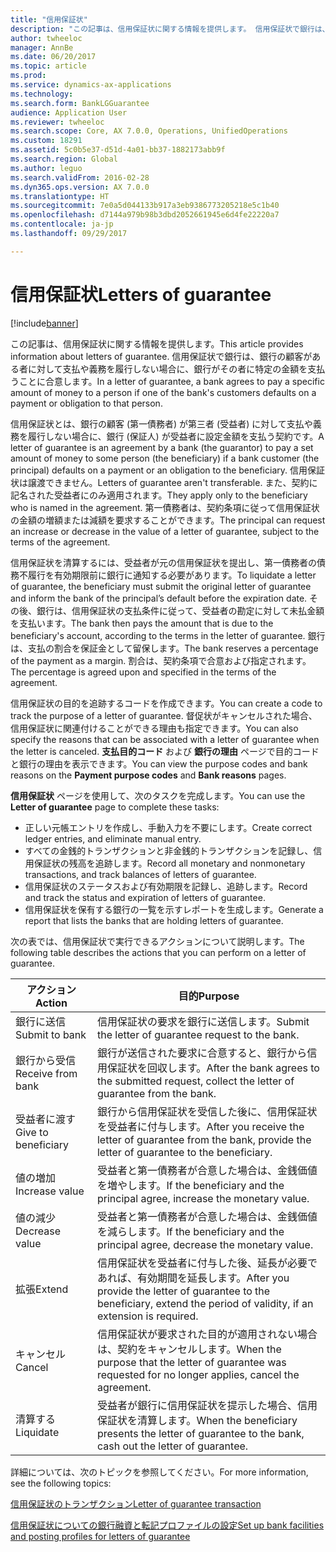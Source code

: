 ```yaml
---
title: "信用保証状"
description: "この記事は、信用保証状に関する情報を提供します。 信用保証状で銀行は、銀行の顧客がある者に対して支払や義務を履行しない場合に、銀行がその者に特定の金額を支払うことに合意します。"
author: twheeloc
manager: AnnBe
ms.date: 06/20/2017
ms.topic: article
ms.prod: 
ms.service: dynamics-ax-applications
ms.technology: 
ms.search.form: BankLGGuarantee
audience: Application User
ms.reviewer: twheeloc
ms.search.scope: Core, AX 7.0.0, Operations, UnifiedOperations
ms.custom: 18291
ms.assetid: 5c0b5e37-d51d-4a01-bb37-1882173abb9f
ms.search.region: Global
ms.author: leguo
ms.search.validFrom: 2016-02-28
ms.dyn365.ops.version: AX 7.0.0
ms.translationtype: HT
ms.sourcegitcommit: 7e0a5d044133b917a3eb9386773205218e5c1b40
ms.openlocfilehash: d7144a979b98b3dbd2052661945e6d4fe22220a7
ms.contentlocale: ja-jp
ms.lasthandoff: 09/29/2017

---
```


# <a name="letters-of-guarantee"></a><span data-ttu-id="c7b58-104">信用保証状</span><span class="sxs-lookup"><span data-stu-id="c7b58-104">Letters of guarantee</span></span>

[!include[banner](../includes/banner.md)]


<span data-ttu-id="c7b58-105">この記事は、信用保証状に関する情報を提供します。</span><span class="sxs-lookup"><span data-stu-id="c7b58-105">This article provides information about letters of guarantee.</span></span> <span data-ttu-id="c7b58-106">信用保証状で銀行は、銀行の顧客がある者に対して支払や義務を履行しない場合に、銀行がその者に特定の金額を支払うことに合意します。</span><span class="sxs-lookup"><span data-stu-id="c7b58-106">In a letter of guarantee, a bank agrees to pay a specific amount of money to a person if one of the bank's customers defaults on a payment or obligation to that person.</span></span> 

<span data-ttu-id="c7b58-107">信用保証状とは、銀行の顧客 (第一債務者) が第三者 (受益者) に対して支払や義務を履行しない場合に、銀行 (保証人) が受益者に設定金額を支払う契約です。</span><span class="sxs-lookup"><span data-stu-id="c7b58-107">A letter of guarantee is an agreement by a bank (the guarantor) to pay a set amount of money to some person (the beneficiary) if a bank customer (the principal) defaults on a payment or an obligation to the beneficiary.</span></span> <span data-ttu-id="c7b58-108">信用保証状は譲渡できません。</span><span class="sxs-lookup"><span data-stu-id="c7b58-108">Letters of guarantee aren't transferable.</span></span> <span data-ttu-id="c7b58-109">また、契約に記名された受益者にのみ適用されます。</span><span class="sxs-lookup"><span data-stu-id="c7b58-109">They apply only to the beneficiary who is named in the agreement.</span></span> <span data-ttu-id="c7b58-110">第一債務者は、契約条項に従って信用保証状の金額の増額または減額を要求することができます。</span><span class="sxs-lookup"><span data-stu-id="c7b58-110">The principal can request an increase or decrease in the value of a letter of guarantee, subject to the terms of the agreement.</span></span> 

<span data-ttu-id="c7b58-111">信用保証状を清算するには、受益者が元の信用保証状を提出し、第一債務者の債務不履行を有効期限前に銀行に通知する必要があります。</span><span class="sxs-lookup"><span data-stu-id="c7b58-111">To liquidate a letter of guarantee, the beneficiary must submit the original letter of guarantee and inform the bank of the principal’s default before the expiration date.</span></span> <span data-ttu-id="c7b58-112">その後、銀行は、信用保証状の支払条件に従って、受益者の勘定に対して未払金額を支払います。</span><span class="sxs-lookup"><span data-stu-id="c7b58-112">The bank then pays the amount that is due to the beneficiary's account, according to the terms in the letter of guarantee.</span></span> <span data-ttu-id="c7b58-113">銀行は、支払の割合を保証金として留保します。</span><span class="sxs-lookup"><span data-stu-id="c7b58-113">The bank reserves a percentage of the payment as a margin.</span></span> <span data-ttu-id="c7b58-114">割合は、契約条項で合意および指定されます。</span><span class="sxs-lookup"><span data-stu-id="c7b58-114">The percentage is agreed upon and specified in the terms of the agreement.</span></span> 

<span data-ttu-id="c7b58-115">信用保証状の目的を追跡するコードを作成できます。</span><span class="sxs-lookup"><span data-stu-id="c7b58-115">You can create a code to track the purpose of a letter of guarantee.</span></span> <span data-ttu-id="c7b58-116">督促状がキャンセルされた場合、信用保証状に関連付けることができる理由も指定できます。</span><span class="sxs-lookup"><span data-stu-id="c7b58-116">You can also specify the reasons that can be associated with a letter of guarantee when the letter is canceled.</span></span> <span data-ttu-id="c7b58-117">**支払目的コード** および **銀行の理由** ページで目的コードと銀行の理由を表示できます。</span><span class="sxs-lookup"><span data-stu-id="c7b58-117">You can view the purpose codes and bank reasons on the **Payment purpose codes** and **Bank reasons** pages.</span></span> 

<span data-ttu-id="c7b58-118">**信用保証状** ページを使用して、次のタスクを完成します。</span><span class="sxs-lookup"><span data-stu-id="c7b58-118">You can use the **Letter of guarantee** page to complete these tasks:</span></span>

-   <span data-ttu-id="c7b58-119">正しい元帳エントリを作成し、手動入力を不要にします。</span><span class="sxs-lookup"><span data-stu-id="c7b58-119">Create correct ledger entries, and eliminate manual entry.</span></span>
-   <span data-ttu-id="c7b58-120">すべての金銭的トランザクションと非金銭的トランザクションを記録し、信用保証状の残高を追跡します。</span><span class="sxs-lookup"><span data-stu-id="c7b58-120">Record all monetary and nonmonetary transactions, and track balances of letters of guarantee.</span></span>
-   <span data-ttu-id="c7b58-121">信用保証状のステータスおよび有効期限を記録し、追跡します。</span><span class="sxs-lookup"><span data-stu-id="c7b58-121">Record and track the status and expiration of letters of guarantee.</span></span>
-   <span data-ttu-id="c7b58-122">信用保証状を保有する銀行の一覧を示すレポートを生成します。</span><span class="sxs-lookup"><span data-stu-id="c7b58-122">Generate a report that lists the banks that are holding letters of guarantee.</span></span>

<span data-ttu-id="c7b58-123">次の表では、信用保証状で実行できるアクションについて説明します。</span><span class="sxs-lookup"><span data-stu-id="c7b58-123">The following table describes the actions that you can perform on a letter of guarantee.</span></span>

| <span data-ttu-id="c7b58-124">アクション</span><span class="sxs-lookup"><span data-stu-id="c7b58-124">Action</span></span>              | <span data-ttu-id="c7b58-125">目的</span><span class="sxs-lookup"><span data-stu-id="c7b58-125">Purpose</span></span>                                                                                                                   |
|---------------------|---------------------------------------------------------------------------------------------------------------------------|
| <span data-ttu-id="c7b58-126">銀行に送信</span><span class="sxs-lookup"><span data-stu-id="c7b58-126">Submit to bank</span></span>      | <span data-ttu-id="c7b58-127">信用保証状の要求を銀行に送信します。</span><span class="sxs-lookup"><span data-stu-id="c7b58-127">Submit the letter of guarantee request to the bank.</span></span>                                                                       |
| <span data-ttu-id="c7b58-128">銀行から受信</span><span class="sxs-lookup"><span data-stu-id="c7b58-128">Receive from bank</span></span>   | <span data-ttu-id="c7b58-129">銀行が送信された要求に合意すると、銀行から信用保証状を回収します。</span><span class="sxs-lookup"><span data-stu-id="c7b58-129">After the bank agrees to the submitted request, collect the letter of guarantee from the bank.</span></span>                            |
| <span data-ttu-id="c7b58-130">受益者に渡す</span><span class="sxs-lookup"><span data-stu-id="c7b58-130">Give to beneficiary</span></span> | <span data-ttu-id="c7b58-131">銀行から信用保証状を受信した後に、信用保証状を受益者に付与します。</span><span class="sxs-lookup"><span data-stu-id="c7b58-131">After you receive the letter of guarantee from the bank, provide the letter of guarantee to the beneficiary.</span></span>              |
| <span data-ttu-id="c7b58-132">値の増加</span><span class="sxs-lookup"><span data-stu-id="c7b58-132">Increase value</span></span>      | <span data-ttu-id="c7b58-133">受益者と第一債務者が合意した場合は、金銭価値を増やします。</span><span class="sxs-lookup"><span data-stu-id="c7b58-133">If the beneficiary and the principal agree, increase the monetary value.</span></span>                                                  |
| <span data-ttu-id="c7b58-134">値の減少</span><span class="sxs-lookup"><span data-stu-id="c7b58-134">Decrease value</span></span>      | <span data-ttu-id="c7b58-135">受益者と第一債務者が合意した場合は、金銭価値を減らします。</span><span class="sxs-lookup"><span data-stu-id="c7b58-135">If the beneficiary and the principal agree, decrease the monetary value.</span></span>                                                  |
| <span data-ttu-id="c7b58-136">拡張</span><span class="sxs-lookup"><span data-stu-id="c7b58-136">Extend</span></span>              | <span data-ttu-id="c7b58-137">信用保証状を受益者に付与した後、延長が必要であれば、有効期間を延長します。</span><span class="sxs-lookup"><span data-stu-id="c7b58-137">After you provide the letter of guarantee to the beneficiary, extend the period of validity, if an extension is required.</span></span> |
| <span data-ttu-id="c7b58-138">キャンセル</span><span class="sxs-lookup"><span data-stu-id="c7b58-138">Cancel</span></span>              | <span data-ttu-id="c7b58-139">信用保証状が要求された目的が適用されない場合は、契約をキャンセルします。</span><span class="sxs-lookup"><span data-stu-id="c7b58-139">When the purpose that the letter of guarantee was requested for no longer applies, cancel the agreement.</span></span>                  |
| <span data-ttu-id="c7b58-140">清算する</span><span class="sxs-lookup"><span data-stu-id="c7b58-140">Liquidate</span></span>           | <span data-ttu-id="c7b58-141">受益者が銀行に信用保証状を提示した場合、信用保証状を清算します。</span><span class="sxs-lookup"><span data-stu-id="c7b58-141">When the beneficiary presents the letter of guarantee to the bank, cash out the letter of guarantee.</span></span>                      |


<span data-ttu-id="c7b58-142">詳細については、次のトピックを参照してください。</span><span class="sxs-lookup"><span data-stu-id="c7b58-142">For more information, see the following topics:</span></span>

[<span data-ttu-id="c7b58-143">信用保証状のトランザクション</span><span class="sxs-lookup"><span data-stu-id="c7b58-143">Letter of guarantee transaction</span></span>](tasks/letter-guarantee-transaction.md)

[<span data-ttu-id="c7b58-144">信用保証状についての銀行融資と転記プロファイルの設定</span><span class="sxs-lookup"><span data-stu-id="c7b58-144">Set up bank facilities and posting profiles for letters of guarantee</span></span>](tasks/set-up-bank-facilities-posting-profiles.md)




